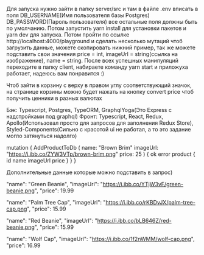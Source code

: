 Для запуска нужно зайти в папку server/src и там в файле .env вписать в 
поля DB_USERNAME(Имя пользователя базы Postgres) DB_PASSWORD(Пароль пользователя)
все остальные поля должны быть по умолчанию.
Потом запустить yarn install для установки пакетов и yarn dev для запуска.
Потом пройти по ссылке http://localhost:4000/playground и сделать несколько
мутаций чтоб загрузить данные, можете скопировать нижний пример, так же можете подставить
свои значения price = int, imageUrl = string(ссылка на изображение), name = string. После
всех успешных манипуляций переходите в папку client, набираете команду yarn start и приложуха
работает, надеюсь вам понравится :)

Чтоб зайти в корзину с верху в правом углу соответствующий значок, на странице корзины можно будет нажать на кнопку convert price чтоб получить ценники в разных валютах

Бэк: Typescript, Postgres, TypeORM, GraphqlYoga(Это Express с надстройками под graphql)
Фронт: Typescript, React, Redux, Apollo(Использовал просто для запросов для заполнения Redux Store), Styled-Components(Сильно с красотой ui не работал, а то это  задание могло затянуться надолго)

mutation {
  AddProductToDb (
    name: "Brown Brim"
    imageUrl: "https://i.ibb.co/ZYW3VTp/brown-brim.png"
    price: 25
  ) {
    ok
    error
    product {
      id
      name
      imageUrl
      price
    }
  }
}

Дополнительные данные которые можно подставить в запрос)

"name": "Green Beanie",
"imageUrl": "https://i.ibb.co/YTjW3vF/green-beanie.png",
"price": 19.99
        
"name": "Palm Tree Cap",
"imageUrl": "https://i.ibb.co/rKBDvJX/palm-tree-cap.png",
"price": 15.99
        
"name": "Red Beanie",
"imageUrl": "https://i.ibb.co/bLB646Z/red-beanie.png",
"price": 15.99

"name": "Wolf Cap",
"imageUrl": "https://i.ibb.co/1f2nWMM/wolf-cap.png",
"price": 16.99
